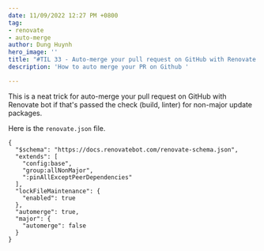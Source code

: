 ```yaml
---
date: 11/09/2022 12:27 PM +0800
tag:
- renovate
- auto-merge
author: Dung Huynh
hero_image: ''
title: "#TIL 33 - Auto-merge your pull request on GitHub with Renovate bot"
description: 'How to auto merge your PR on Github '

---
```

This is a neat trick for auto-merge your pull request on GitHub with Renovate bot if that's passed the check (build, linter) for non-major update packages.

Here is the `renovate.json` file.

    {
      "$schema": "https://docs.renovatebot.com/renovate-schema.json",
      "extends": [
        "config:base",
        "group:allNonMajor",
        ":pinAllExceptPeerDependencies"
      ],
      "lockFileMaintenance": {
        "enabled": true
      },
      "automerge": true,
      "major": {
        "automerge": false
      }
    }